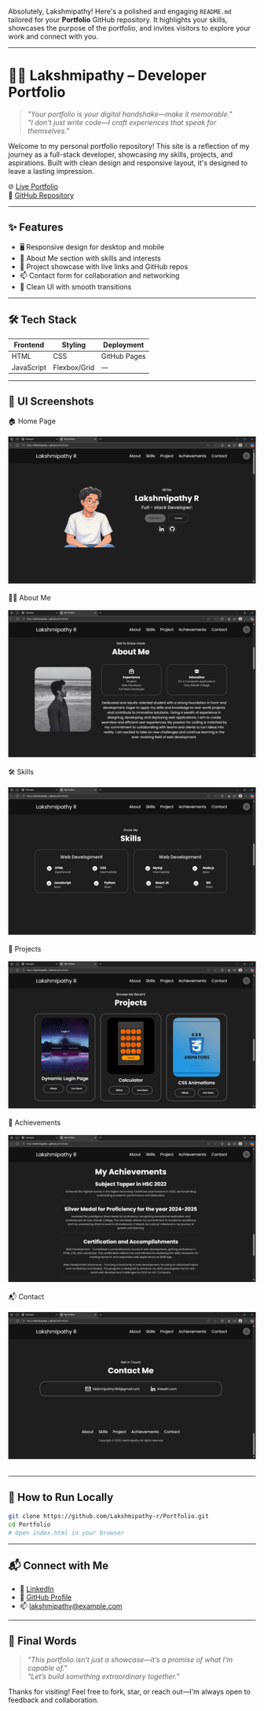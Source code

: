 Absolutely, Lakshmipathy! Here's a polished and engaging `README.md` tailored for your **Portfolio** GitHub repository. It highlights your skills, showcases the purpose of the portfolio, and invites visitors to explore your work and connect with you.

---

# 🧑‍💼 Lakshmipathy – Developer Portfolio

> _"Your portfolio is your digital handshake—make it memorable."_  
> _"I don't just write code—I craft experiences that speak for themselves."_

Welcome to my personal portfolio repository! This site is a reflection of my journey as a full-stack developer, showcasing my skills, projects, and aspirations. Built with clean design and responsive layout, it's designed to leave a lasting impression.

🌐 [Live Portfolio](https://lakshmipathy-r.github.io/Portfolio/)  
📁 [GitHub Repository](https://github.com/Lakshmipathy-r/Portfolio)

---

## ✨ Features

- 🖥️ Responsive design for desktop and mobile
- 🧠 About Me section with skills and interests
- 🚀 Project showcase with live links and GitHub repos
- 📫 Contact form for collaboration and networking
- 🎨 Clean UI with smooth transitions

---

## 🛠️ Tech Stack

| Frontend | Styling | Deployment |
|----------|---------|------------|
| HTML     | CSS     | GitHub Pages |
| JavaScript | Flexbox/Grid | — |

---

## 📸 UI Screenshots

 🏠 Home Page <br><br>
 ![imagealt](https://github.com/Lakshmipathy-r/Portfolio/blob/main/Screenshots/Screenshot%202025-08-17%20134728.png?raw=true)<br><br>
 👨‍💻 About Me<br><br>
 ![imagealt](https://github.com/Lakshmipathy-r/Portfolio/blob/main/Screenshots/Screenshot%202025-08-17%20134737.png?raw=true)<br><br>
 🛠️ Skills<br><br>
 ![imagealt](https://github.com/Lakshmipathy-r/Portfolio/blob/main/Screenshots/Screenshot%202025-08-17%20134746.png?raw=true)<br><br>
 🚀 Projects<br><br>
 ![imagealt](https://github.com/Lakshmipathy-r/Portfolio/blob/main/Screenshots/Screenshot%202025-08-17%20134756.png?raw=true)<br><br>
 🎯 Achievements<br><br>
 ![imagealt](https://github.com/Lakshmipathy-r/Portfolio/blob/main/Screenshots/Screenshot%202025-08-17%20134808.png?raw=true)<br><br>
 📬 Contact<br><br>
 ![imagealt](https://github.com/Lakshmipathy-r/Portfolio/blob/main/Screenshots/Screenshot%202025-08-17%20134819.png?raw=true)<br><br>

---

## 🚀 How to Run Locally

```bash
git clone https://github.com/Lakshmipathy-r/Portfolio.git
cd Portfolio
# Open index.html in your browser
```

---

## 📬 Connect with Me

- 💼 [LinkedIn](https://www.linkedin.com/in/your-profile)
- 📁 [GitHub Profile](https://github.com/Lakshmipathy-r)
- 📫 lakshmipathy@example.com

---

## 💬 Final Words

> _"This portfolio isn’t just a showcase—it’s a promise of what I’m capable of."_  
> _"Let’s build something extraordinary together."_

Thanks for visiting! Feel free to fork, star, or reach out—I'm always open to feedback and collaboration.


